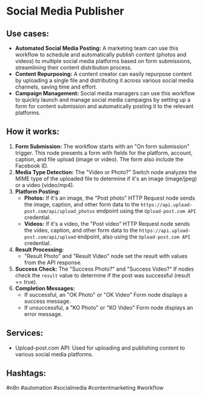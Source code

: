 # Social Media Publisher

## Use cases:

- **Automated Social Media Posting:**  A marketing team can use this workflow to schedule and automatically publish content (photos and videos) to multiple social media platforms based on form submissions, streamlining their content distribution process.
- **Content Repurposing:** A content creator can easily repurpose content by uploading a single file and distributing it across various social media channels, saving time and effort.
- **Campaign Management:**  Social media managers can use this workflow to quickly launch and manage social media campaigns by setting up a form for content submission and automatically posting it to the relevant platforms.

## How it works:

1. **Form Submission:** The workflow starts with an "On form submission" trigger. This node presents a form with fields for the platform, account, caption, and file upload (image or video).  The form also include the Facebook ID.
2. **Media Type Detection:** The "Video or Photo?" Switch node analyzes the MIME type of the uploaded file to determine if it's an image (image/jpeg) or a video (video/mp4).
3. **Platform Posting:**
    - **Photos:**  If it's an image, the "Post photo" HTTP Request node sends the image, caption, and other form data to the `https://api.upload-post.com/api/upload_photos` endpoint using the `Upload-post.com API` credential.
    - **Videos:** If it's a video, the "Post video" HTTP Request node sends the video, caption, and other form data to the `https://api.upload-post.com/api/upload` endpoint, also using the `Upload-post.com API` credential.
4. **Result Processing:**
    - "Result Photo" and "Result Video" node set the result with values from the API response.
5. **Success Check:** The "Success Photo?" and "Success Video?" If nodes check the `result` value to determine if the post was successful (result == true).
6. **Completion Messages:**
   - If successful, an "OK Photo" or "OK Video" Form node displays a success message.
   - If unsuccessful, a "KO Photo" or "KO Video" Form node displays an error message.

## Services:

- Upload-post.com API: Used for uploading and publishing content to various social media platforms.

## Hashtags:

#n8n #automation #socialmedia #contentmarketing #workflow
